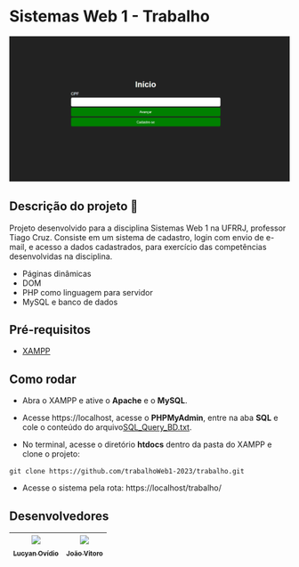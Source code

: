 # Sistemas Web 1 - Trabalho

<p align="center">
  <img width="900px" src="./.github/preview.png"/>
</p>

## Descrição do projeto :page_with_curl: 

Projeto desenvolvido para a disciplina Sistemas Web 1 na UFRRJ, professor Tiago Cruz. Consiste em um sistema de cadastro, login com envio de e-mail, e acesso a dados cadastrados, para exercício das competências desenvolvidas na disciplina.
* Páginas dinâmicas
* DOM
* PHP como linguagem para servidor
* MySQL e banco de dados

## Pré-requisitos

* [XAMPP](https://www.apachefriends.org/pt_br/download.html)

## Como rodar

* Abra o XAMPP e ative o **Apache** e o **MySQL**.

* Acesse https://localhost, acesse o **PHPMyAdmin**, entre na aba **SQL** e cole o conteúdo do arquivo[SQL_Query_BD.txt](./SQL_Query_BD.txt).

* No terminal, acesse o diretório **htdocs** dentro da pasta do XAMPP e clone o projeto: 

```
git clone https://github.com/trabalhoWeb1-2023/trabalho.git
```

* Acesse o sistema pela rota: https://localhost/trabalho/

## Desenvolvedores

| [<img src="https://github.com/lucyanovidio.png" width=115><br><sub>Lucyan Ovídio</sub>](https://github.com/lucyanovidio) |  [<img src="https://github.com/jvitorods.png" width=115><br><sub>João Vitoro</sub>](https://github.com/jvitorods)
| :---: | :---: 